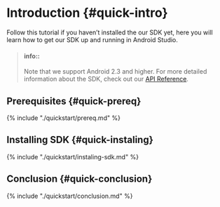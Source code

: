 # Introduction {#quick-intro}

Follow this tutorial if you haven’t installed the our SDK yet, here you will learn how to get our SDK up and running in Android Studio.

> #### info::
> Note that we support Android 2.3 and higher.
> For more detailed information about the SDK, check out our [API Reference](http://parseplatform.org/Parse-SDK-Android/api/ "Parse-SDK-Android").

## Prerequisites {#quick-prereq}
{% include "./quickstart/prereq.md" %}

## Installing SDK {#quick-instaling}
{% include "./quickstart/instaling-sdk.md" %}

## Conclusion {#quick-conclusion}
{% include "./quickstart/conclusion.md" %}






